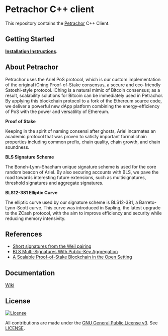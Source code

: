# Petrachor C++ client

This repository contains the [Petrachor](https://petrachor.com) C++ Client.


## Getting Started

**[Installation Instructions](https://github.com/petrachor/petrachor/wiki/Installation-Instructions)**.


## About Petrachor

Petrachor uses the Ariel PoS protocol, which is our custom implementation of the original iChing Proof-of-Stake consensus, a secure and eco-friendly Satoshi-style protocol. iChing is a natural mimic of Bitcoin consensus; as a result, scalability solutions for Bitcoin can be immediately used in Petrachor. By applying this blockchain protocol to a fork of the Ethereum source code, we deliver a powerful new dApp platform combining the energy-efficiency of PoS with the power and versatility of Ethereum.

**Proof of Stake**

Keeping in the spirit of naming consensi after ghosts, Ariel incarnates an academic protocol that was proven to satisfy important formal chain properties including common prefix, chain quality, chain growth, and chain soundness.

**BLS Signature Scheme**

The Boneh-Lynn-Shacham unique signature scheme is used for the core random beacon of Ariel. By also securing accounts with BLS, we pave the road towards interesting future extensions, such as multisignatures, threshold signatures and aggregate signatures.

**BLS12-381 Elliptic Curve**

The elliptic curve used by our signature scheme is BLS12-381, a Barreto-Lynn-Scott curve. This curve was introduced in Sapling, the latest upgrade to the ZCash protocol, with the aim to improve efficiency and security while reducing memory intensivity.


## References
* [Short signatures from the Weil pairing](https://www.iacr.org/archive/asiacrypt2001/22480516.pdf)
* [BLS Multi-Signatures With Public-Key Aggregation](https://crypto.stanford.edu/~dabo/pubs/papers/BLSmultisig.html)
* [A Scalable Proof-of-Stake Blockchain in the Open Setting](https://eprint.iacr.org/2017/656.pdf)


## Documentation

[Wiki](https://github.com/petrachor/petrachor/wiki)



## License

[![License](https://img.shields.io/github/license/ethereum/cpp-ethereum.svg)](LICENSE)

All contributions are made under the [GNU General Public License v3](https://www.gnu.org/licenses/gpl-3.0.en.html). See [LICENSE](LICENSE).
